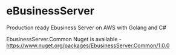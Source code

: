 # eBusinessServer
Production ready Ebusiness Server on AWS with Golang and C#

EbusinessServer.Common Nuget is available - https://www.nuget.org/packages/EbusinessServer.Common/1.0.0
